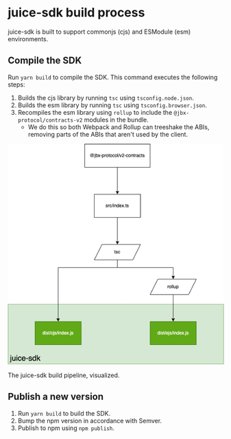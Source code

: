 # juice-sdk build process

juice-sdk is built to support commonjs (cjs) and ESModule (esm) environments.

## Compile the SDK

Run `yarn build` to compile the SDK. This command executes the following steps:

1. Builds the cjs library by running `tsc` using `tsconfig.node.json`.
1. Builds the esm library by running `tsc` using `tsconfig.browser.json`.
1. Recompiles the esm library using `rollup` to include the `@jbx-protocol/contracts-v2` modules in the bundle.
   - We do this so both Webpack and Rollup can treeshake the ABIs, removing parts of the ABIs that aren't used by the client.

![Figure 1: juice-sdk build pipeline](./assets/juice-sdk.drawio.png)

The juice-sdk build pipeline, visualized.

## Publish a new version

1. Run `yarn build` to build the SDK.
2. Bump the npm version in accordance with Semver.
3. Publish to npm using `npm publish`.
